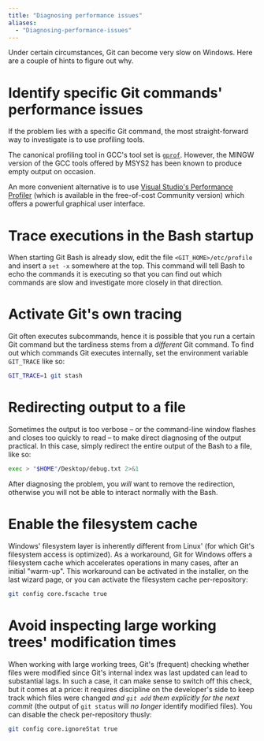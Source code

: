 ```yaml
---
title: "Diagnosing performance issues"
aliases:
  - "Diagnosing-performance-issues"
---
```

Under certain circumstances, Git can become very slow on Windows. Here are a couple of hints to figure out why.

# Identify specific Git commands' performance issues

If the problem lies with a specific Git command, the most straight-forward way to investigate is to use profiling tools.

The canonical profiling tool in GCC's tool set is [`gprof`](https://sourceware.org/binutils/docs/gprof/). However, the MINGW version of the GCC tools offered by MSYS2 has been known to produce empty output on occasion.

An more convenient alternative is to use [Visual Studio's Performance Profiler](https://github.com/git-for-windows/git/wiki/Performance-profiling-with-Visual-Studio) (which is available in the free-of-cost Community version) which offers a powerful graphical user interface.

# Trace executions in the Bash startup

When starting Git Bash is already slow, edit the file `<GIT_HOME>/etc/profile` and insert a `set -x` somewhere at the top. This command will tell Bash to echo the commands it is executing so that you can find out which commands are slow and investigate more closely in that direction.

# Activate Git's own tracing

Git often executes subcommands, hence it is possible that you run a certain Git command but the tardiness stems from a *different* Git command. To find out which commands Git executes internally, set the environment variable `GIT_TRACE` like so:

```bash
GIT_TRACE=1 git stash
```

# Redirecting output to a file

Sometimes the output is too verbose – or the command-line window flashes and closes too quickly to read – to make direct diagnosing of the output practical. In this case, simply redirect the entire output of the Bash to a file, like so:

```bash
exec > "$HOME"/Desktop/debug.txt 2>&1
```

After diagnosing the problem, you *will* want to remove the redirection, otherwise you will not be able to interact normally with the Bash.

# Enable the filesystem cache

Windows' filesystem layer is inherently different from Linux' (for which Git's filesystem access is optimized). As a workaround, Git for Windows offers a filesystem cache which accelerates operations in many cases, after an initial "warm-up". This workaround can be activated in the installer, on the last wizard page, or you can activate the filesystem cache per-repository:

```bash
git config core.fscache true
```

# Avoid inspecting large working trees' modification times

When working with large working trees, Git's (frequent) checking whether files were modified since Git's internal index was last updated can lead to substantial lags. In such a case, it can make sense to switch off this check, but it comes at a price: it requires discipline on the developer's side to keep track which files were changed *and `git add` them explicitly for the next commit* (the output of `git status` will *no longer* identify modified files). You can disable the check per-repository thusly:

```bash
git config core.ignoreStat true
```